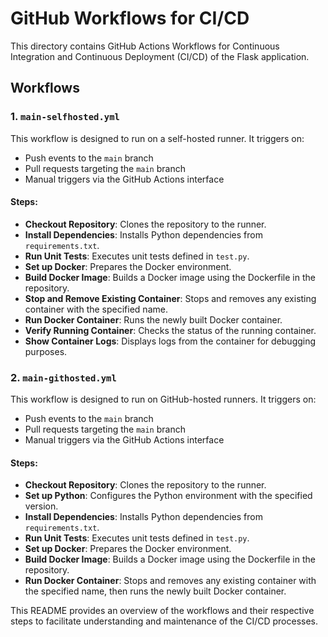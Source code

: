 # GitHub Workflows for CI/CD

This directory contains GitHub Actions Workflows for Continuous Integration and Continuous Deployment (CI/CD) of the Flask application.

## Workflows

### 1. `main-selfhosted.yml`
This workflow is designed to run on a self-hosted runner. It triggers on:
- Push events to the `main` branch
- Pull requests targeting the `main` branch
- Manual triggers via the GitHub Actions interface

#### Steps:
- **Checkout Repository**: Clones the repository to the runner.
- **Install Dependencies**: Installs Python dependencies from `requirements.txt`.
- **Run Unit Tests**: Executes unit tests defined in `test.py`.
- **Set up Docker**: Prepares the Docker environment.
- **Build Docker Image**: Builds a Docker image using the Dockerfile in the repository.
- **Stop and Remove Existing Container**: Stops and removes any existing container with the specified name.
- **Run Docker Container**: Runs the newly built Docker container.
- **Verify Running Container**: Checks the status of the running container.
- **Show Container Logs**: Displays logs from the container for debugging purposes.

### 2. `main-githosted.yml`
This workflow is designed to run on GitHub-hosted runners. It triggers on:
- Push events to the `main` branch
- Pull requests targeting the `main` branch
- Manual triggers via the GitHub Actions interface

#### Steps:
- **Checkout Repository**: Clones the repository to the runner.
- **Set up Python**: Configures the Python environment with the specified version.
- **Install Dependencies**: Installs Python dependencies from `requirements.txt`.
- **Run Unit Tests**: Executes unit tests defined in `test.py`.
- **Set up Docker**: Prepares the Docker environment.
- **Build Docker Image**: Builds a Docker image using the Dockerfile in the repository.
- **Run Docker Container**: Stops and removes any existing container with the specified name, then runs the newly built Docker container.

This README provides an overview of the workflows and their respective steps to facilitate understanding and maintenance of the CI/CD processes.
